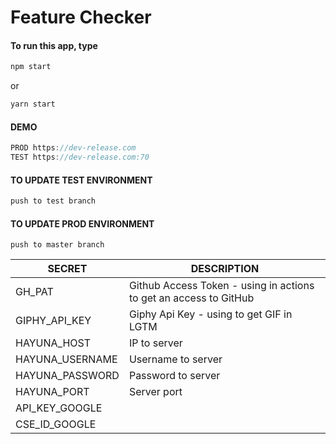 # Feature Checker

#### To run this app, type
```javascript
npm start
```
or
```javascript
yarn start
```

#### DEMO

```javascript
PROD https://dev-release.com
TEST https://dev-release.com:70
```



#### TO UPDATE TEST ENVIRONMENT

```javascript
push to test branch
```



#### TO UPDATE PROD ENVIRONMENT

```
push to master branch
```

| SECRET  | DESCRIPTION  |
|---|---|
| GH_PAT  | Github Access Token - using in actions to get an access to GitHub |
| GIPHY_API_KEY  | Giphy Api Key - using to get GIF in LGTM  |
| HAYUNA_HOST  | IP to server |
| HAYUNA_USERNAME  | Username to server  |
| HAYUNA_PASSWORD  | Password to server  |
| HAYUNA_PORT  | Server port  |
| API_KEY_GOOGLE | |	
| CSE_ID_GOOGLE | |
 	
 	
 	
 	
 	
 
